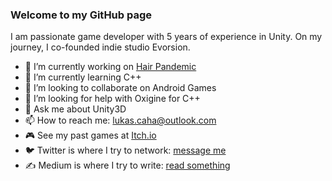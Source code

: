 ### Welcome to my GitHub page
I am passionate game developer with 5 years of experience in Unity. On my
journey, I co-founded indie studio Evorsion.

- 🔭 I’m currently working on [Hair Pandemic](https://play.google.com/store/apps/details?id=com.Evorsion.HairPandemic)
- 🌱 I’m currently learning C++
- 👯 I’m looking to collaborate on Android Games
- 🤔 I’m looking for help with Oxigine for C++
- 💬 Ask me about Unity3D
- 📫 How to reach me: lukas.caha@outlook.com
- 🎮 See my past games at [Itch.io](https://evorsion.itch.io/)
- 🐦 Twitter is where I try to network: [message me](https://twitter.com/lukas_caha)
- ✍️ Medium is where I try to write: [read something](https://lukascaha.medium.com/)
